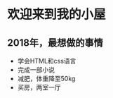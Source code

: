 # 欢迎来到我的小屋




## 2018年，最想做的事情
 - 学会HTML和css语言<br/>
 - 完成一部小说<br/>
 - 减肥，体重降至50kg<br/>
 - 买房，两室一厅<br/>




